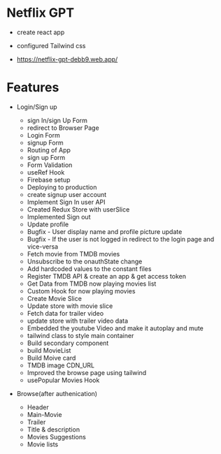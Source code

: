 # Netflix  GPT 

- create react app
- configured Tailwind css

- https://netflix-gpt-debb9.web.app/

# Features

- Login/Sign up
    - sign In/sign Up Form
    - redirect to Browser Page
    - Login Form
    - signup Form
    - Routing of App
    - sign up Form
    - Form Validation
    - useRef Hook
    - Firebase setup
    - Deploying to production    
    - create signup user account
    - Implement Sign In user API
    - Created Redux Store with userSlice 
    - Implemented Sign out
    - Update profile 
    - Bugfix - User display name and profile picture update
    - Bugfix - If the user is not logged in redirect to the login page and vice-versa
    - Fetch movie from TMDB movies
    - Unsubscribe to the onauthState change
    - Add hardcoded values to the constant files 
    - Register TMDB API & create an app & get access token
    - Get Data from TMDB now playing movies list
    - Custom Hook for now playing movies
    - Create Movie Slice
    - Update store with movie slice
    - Fetch data for trailer video
    - update store with trailer video data
    - Embedded the youtube Video and make it autoplay and mute
    - tailwind class to style main container
    - Build secondary component
    - build MovieList 
    - Build Moive card
    - TMDB image CDN_URL
    - Improved the browse page using tailwind
    - usePopular Movies Hook
    

- Browse(after authenication)
    - Header 
    - Main-Movie
    - Trailer
    - Title & description
    - Movies Suggestions
    - Movie lists

